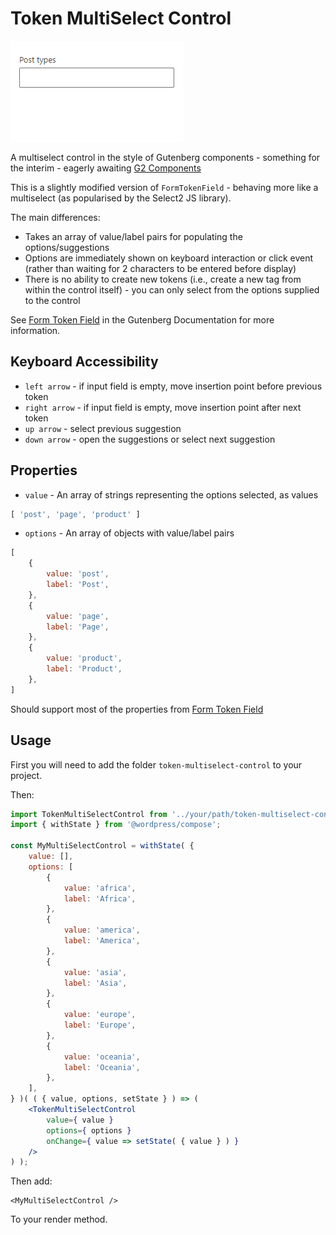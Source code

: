 # Token MultiSelect Control

![Demo](resources/token-multi-select-control.gif)

A multiselect control in the style of Gutenberg components - something for the interim - eagerly awaiting [G2 Components](https://github.com/ItsJonQ/g2)

This is a slightly modified version of `FormTokenField` - behaving more like a multiselect (as popularised by the Select2 JS library).

The main differences:
- Takes an array of value/label pairs for populating the options/suggestions
- Options are immediately shown on keyboard interaction or click event (rather than waiting for 2 characters to be entered before display)
- There is no ability to create new tokens (i.e., create a new tag from within the control itself) - you can only select from the options supplied to the control

See [Form Token Field](https://github.com/WordPress/gutenberg/tree/master/packages/components/src/form-token-field) in the Gutenberg Documentation for more information.

## Keyboard Accessibility

- `left arrow` - if input field is empty, move insertion point before previous token
- `right arrow` - if input field is empty, move insertion point after next token
- `up arrow` - select previous suggestion
- `down arrow` - open the suggestions or select next suggestion

## Properties

- `value` - An array of strings representing the options selected, as values
```javascript
[ 'post', 'page', 'product' ]
```
- `options` - An array of objects with value/label pairs
```javascript
[
    {
	    value: 'post',
	    label: 'Post',
	},
	{
	    value: 'page',
	    label: 'Page',
	},
    {
	    value: 'product',
	    label: 'Product',
	},
]
```
Should support most of the properties from [Form Token Field](https://github.com/WordPress/gutenberg/tree/master/packages/components/src/form-token-field)

## Usage
First you will need to add the folder `token-multiselect-control` to your project.

Then:

```jsx
import TokenMultiSelectControl from '../your/path/token-multiselect-control';
import { withState } from '@wordpress/compose';

const MyMultiSelectControl = withState( {
	value: [],
	options: [
		{
			value: 'africa',
			label: 'Africa',
		},
		{
			value: 'america',
			label: 'America',
		},
		{
			value: 'asia',
			label: 'Asia',
		},
		{
			value: 'europe',
			label: 'Europe',
		},
		{
			value: 'oceania',
			label: 'Oceania',
		},
	],
} )( ( { value, options, setState } ) => ( 
	<TokenMultiSelectControl 
		value={ value } 
		options={ options } 
		onChange={ value => setState( { value } ) }
	/>
) );
```
Then add:
```
<MyMultiSelectControl />
```
To your render method.
